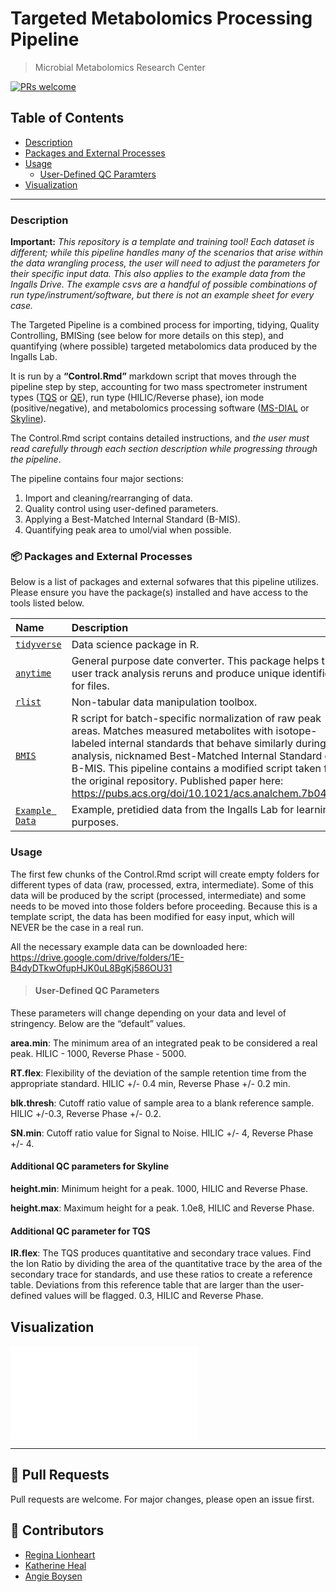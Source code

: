 Targeted Metabolomics Processing Pipeline
================

> Microbial Metabolomics Research Center

[![PRs
welcome](https://img.shields.io/badge/PRs-welcome-ff69b4.svg)](https://github.com/nhn/tui.editor/issues?q=is%3Aissue+is%3Aopen+label%3A%22help+wanted%22)

## Table of Contents

-   [Description](#-Description)
-   [Packages and External Processes](#-Packages-and-External-Processes)
-   [Usage](#-Usage)
    -   [User-Defined QC Paramters](#User-Defined-QC-Parameters)
-   [Visualization](#-Visualization)

------------------------------------------------------------------------

### Description

**Important:** *This repository is a template and training tool! Each
dataset is different; while this pipeline handles many of the scenarios
that arise within the data wrangling process, the user will need to
adjust the parameters for their specific input data. This also applies
to the example data from the Ingalls Drive. The example csvs are a
handful of possible combinations of run type/instrument/software, but
there is not an example sheet for every case.*

The Targeted Pipeline is a combined process for importing, tidying,
Quality Controlling, BMISing (see below for more details on this step),
and quantifying (where possible) targeted metabolomics data produced by
the Ingalls Lab.

It is run by a **“Control.Rmd”** markdown script that moves through the
pipeline step by step, accounting for two mass spectrometer instrument
types
([TQS](https://www.waters.com/waters/en_US/Xevo-TQ-S/nav.htm?cid=10160596&locale=en_US)
or
[QE](https://www.thermofisher.com/order/catalog/product/IQLAAEGAAPFALGMBDK)),
run type (HILIC/Reverse phase), ion mode (positive/negative), and
metabolomics processing software
([MS-DIAL](http://prime.psc.riken.jp/compms/msdial/main.html) or
[Skyline](https://skyline.ms/wiki/home/software/Skyline/page.view?name=tutorial_hi_res_metabolomics)).

The Control.Rmd script contains detailed instructions, and *the user
must read carefully through each section description while progressing
through the pipeline*.

The pipeline contains four major sections:

1.  Import and cleaning/rearranging of data.
2.  Quality control using user-defined parameters.
3.  Applying a Best-Matched Internal Standard (B-MIS).
4.  Quantifying peak area to umol/vial when possible.

### 📦 Packages and External Processes

Below is a list of packages and external sofwares that this pipeline
utilizes. Please ensure you have the package(s) installed and have
access to the tools listed below.

| Name                                                                                       | Description                                                                                                                                                                                                                                                                                                                                                                                |
|:-------------------------------------------------------------------------------------------|:-------------------------------------------------------------------------------------------------------------------------------------------------------------------------------------------------------------------------------------------------------------------------------------------------------------------------------------------------------------------------------------------|
| [`tidyverse`](https://www.tidyverse.org/)                                                  | Data science package in R.                                                                                                                                                                                                                                                                                                                                                                 |
| [`anytime`](https://cran.r-project.org/web/packages/anytime/index.html)                    | General purpose date converter. This package helps the user track analysis reruns and produce unique identifiers for files.                                                                                                                                                                                                                                                                |
| [`rlist`](https://cran.r-project.org/web/packages/rlist/index.html)                        | Non-tabular data manipulation toolbox.                                                                                                                                                                                                                                                                                                                                                     |
| [`BMIS`](https://github.com/IngallsLabUW/B-MIS-normalization)                              | R script for batch-specific normalization of raw peak areas. Matches measured metabolites with isotope-labeled internal standards that behave similarly during the analysis, nicknamed Best-Matched Internal Standard or B-MIS. This pipeline contains a modified script taken from the original repository. Published paper here: <https://pubs.acs.org/doi/10.1021/acs.analchem.7b04400> |
| [`Example Data`](https://drive.google.com/drive/folders/1E-B4dyDTkwOfupHJK0uL8BgKj586OU31) | Example, pretidied data from the Ingalls Lab for learning purposes.                                                                                                                                                                                                                                                                                                                        |

### Usage

The first few chunks of the Control.Rmd script will create empty folders
for different types of data (raw, processed, extra, intermediate). Some
of this data will be produced by the script (processed, intermediate)
and some needs to be moved into those folders before proceeding. Because
this is a template script, the data has been modified for easy input,
which will NEVER be the case in a real run.

All the necessary example data can be downloaded here:
<https://drive.google.com/drive/folders/1E-B4dyDTkwOfupHJK0uL8BgKj586OU31>

> #### User-Defined QC Parameters

These parameters will change depending on your data and level of
stringency. Below are the “default” values.

**area.min**: The minimum area of an integrated peak to be considered a
real peak. HILIC - 1000, Reverse Phase - 5000.

**RT.flex**: Flexibility of the deviation of the sample retention time
from the appropriate standard. HILIC +/- 0.4 min, Reverse Phase +/- 0.2
min.

**blk.thresh**: Cutoff ratio value of sample area to a blank reference
sample. HILIC +/-0.3, Reverse Phase +/- 0.2.

**SN.min**: Cutoff ratio value for Signal to Noise. HILIC +/- 4, Reverse
Phase +/- 4.

#### Additional QC parameters for Skyline

**height.min**: Minimum height for a peak. 1000, HILIC and Reverse
Phase.

**height.max**: Maximum height for a peak. 1.0e8, HILIC and Reverse
Phase.

#### Additional QC parameter for TQS

**IR.flex**: The TQS produces quantitative and secondary trace values.
Find the Ion Ratio by dividing the area of the quantitative trace by the
area of the secondary trace for standards, and use these ratios to
create a reference table. Deviations from this reference table that are
larger than the user-defined values will be flagged. 0.3, HILIC and
Reverse Phase.

## Visualization

![Click on me to see a visual layout of the Targeted
Pipeline!](visual/Targeted_Pipeline_Visualization.pdf)

------------------------------------------------------------------------

## 🔧 Pull Requests

Pull requests are welcome. For major changes, please open an issue
first.

## 💬 Contributors

-   [Regina Lionheart](https://github.com/R-Lionheart)
-   [Katherine Heal](https://github.com/kheal)
-   [Angie Boysen](https://github.com/Angie-B)
